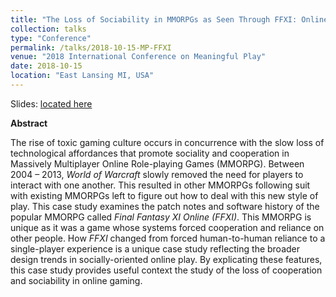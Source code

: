 ```yaml
---
title: "The Loss of Sociability in MMORPGs as Seen Through FFXI: Online"
collection: talks
type: "Conference"
permalink: /talks/2018-10-15-MP-FFXI
venue: "2018 International Conference on Meaningful Play"
date: 2018-10-15
location: "East Lansing MI, USA"
---
```


Slides: [located here]()

**Abstract**

The rise of toxic gaming culture occurs in concurrence with the slow loss of technological affordances that promote sociality and cooperation in Massively Multiplayer Online Role-playing Games (MMORPG). Between 2004 – 2013, *World of Warcraft* slowly removed the need for players to interact with one another. This resulted in other MMORPGs following suit with existing MMORPGs left to figure out how to deal with this new style of play. This case study examines the patch notes and software history of the popular MMORPG called *Final Fantasy XI Online (FFXI)*. This MMORPG is unique as it was a game whose systems forced cooperation and reliance on other people. How *FFXI* changed from forced human-to-human reliance to a single-player experience is a unique case study reflecting the broader design trends in socially-oriented online play. By explicating these features, this case study provides useful context the study of the loss of cooperation and sociability in online gaming.

